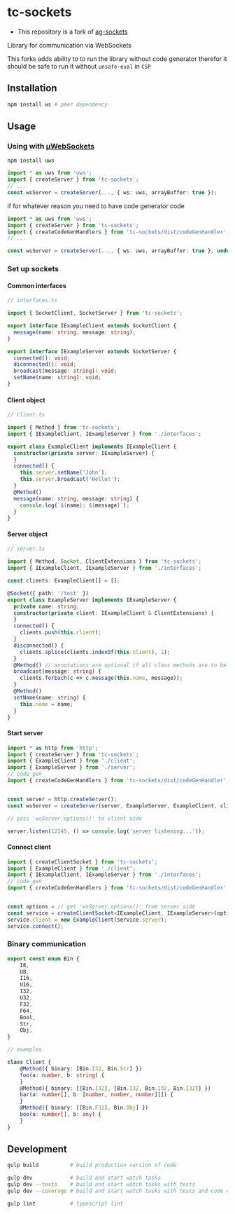 # tc-sockets

* This repository is a fork of [ag-sockets](https://github.com/Agamnentzar/ag-sockets)


Library for communication via WebSockets

This forks adds ability to to run the library without code generator therefor it should be safe to run it without `unsafe-eval` in `CSP`

## Installation

```bash
npm install ws # peer dependency
```

## Usage

### Using with [µWebSockets](https://github.com/uWebSockets/uWebSockets)

```
npm install uws
```

```typescript
import * as uws from 'uws';
import { createServer } from 'tc-sockets';
// ...
const wsServer = createServer(..., { ws: uws, arrayBuffer: true });

```

if for whatever reason you need to have code generator code
```typescript
import * as uws from 'uws';
import { createServer } from 'tc-sockets';
import { createCodeGenHandlers } from 'tc-sockets/dist/codeGenHandler';
// ...

const wsServer = createServer(..., { ws: uws, arrayBuffer: true }, undefined, undefined, createCodeGenHandler());
```

### Set up sockets

#### Common interfaces

```typescript
// interfaces.ts

import { SocketClient, SocketServer } from 'tc-sockets';

export interface IExampleClient extends SocketClient {
  message(name: string, message: string);
}

export interface IExampleServer extends SocketServer {
  connected(): void;
  diconnected(): void;
  broadcast(message: string): void;
  setName(name: string): void;
}
```

#### Client object

```typescript
// client.ts

import { Method } from 'tc-sockets';
import { IExampleClient, IExampleServer } from './interfaces';

export class ExampleClient implements IExampleClient {
  constructor(private server: IExampleServer) {
  }
  connected() {
    this.server.setName('John');
    this.server.broadcast('Hello!');
  }
  @Method()
  message(name: string, message: string) {
    console.log(`${name}: ${message}`);
  }
}
```

#### Server object

```typescript
// server.ts

import { Method, Socket, ClientExtensions } from 'tc-sockets';
import { IExampleClient, IExampleServer } from './interfaces';

const clients: ExampleClient[] = [];

@Socket({ path: '/test' })
export class ExampleServer implements IExampleServer {
  private name: string;
  constructor(private client: IExampleClient & ClientExtensions) {
  }
  connected() {
    clients.push(this.client);
  }
  disconnected() {
    clients.splice(clients.indexOf(this.client), 1);
  }
  @Method() // annotations are optional if all class methods are to be available
  broadcast(message: string) {
    clients.forEach(c => c.message(this.name, message));
  }
  @Method()
  setName(name: string) {
    this.name = name;
  }
}
```

#### Start server

```typescript
import * as http from 'http';
import { createServer } from 'tc-sockets';
import { ExampleClient } from './client';
import { ExampleServer } from './server';
// code gen
import { createCodeGenHandlers } from 'tc-sockets/dist/codeGenHandler';


const server = http.createServer();
const wsServer = createServer(server, ExampleServer, ExampleClient, client => new Server(client)/*, undefined, undefined, createCodeGenHandlers()*/);

// pass 'wsServer.options()' to client side

server.listen(12345, () => console.log('server listening...'));
```

#### Connect client

```typescript
import { createClientSocket } from 'tc-sockets';
import { ExampleClient } from './client';
import { IExampleClient, IExampleServer } from './interfaces';
// code gen
import { createCodeGenHandlers } from 'tc-sockets/dist/codeGenHandler';


const options = // get 'wsServer.options()' from server side
const service = createClientSocket<IExampleClient, IExampleServer>(options/*, undefined, undefined, undefined, undefined, createCodeGenHandlers()*/);
service.client = new ExampleClient(service.server);
service.connect();
```

### Binary communication

```typescript
export const enum Bin {
	I8,
	U8,
	I16,
	U16,
	I32,
	U32,
	F32,
	F64,
	Bool,
	Str,
	Obj,
}

// examples

class Client {
	@Method({ binary: [Bin.I32, Bin.Str] })
	foo(a: number, b: string) {
	}
	@Method({ binary: [[Bin.I32], [Bin.I32, Bin.I32, Bin.I32]] })
	bar(a: number[], b: [number, number, number][]) {
	}
	@Method({ binary: [[Bin.F32], Bin.Obj] })
	boo(a: number[], b: any) {
	}
}
```

## Development

```bash
gulp build          # build production version of code

gulp dev            # build and start watch tasks
gulp dev --tests    # build and start watch tasks with tests
gulp dev --coverage # build and start watch tasks with tests and code coverage

gulp lint           # typescript lint
```
